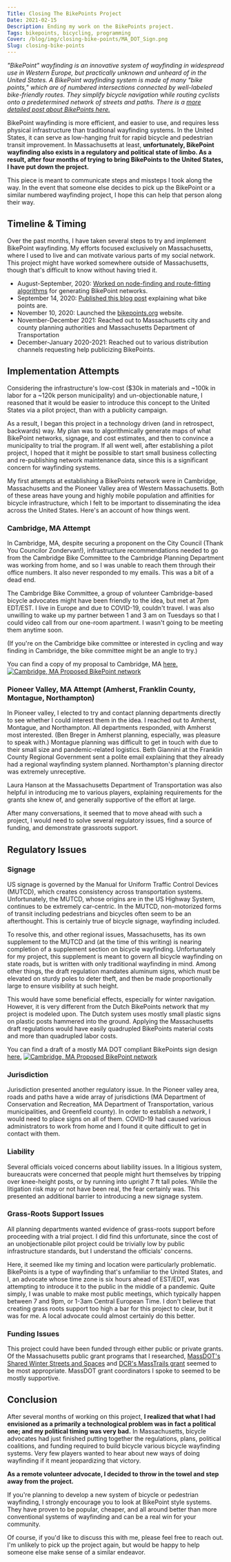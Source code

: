 ```yaml
---
Title: Closing The BikePoints Project
Date: 2021-02-15
Description: Ending my work on the BikePoints project.
Tags: bikepoints, bicycling, programming
Cover: /blog/img/closing-bike-points/MA_DOT_Sign.png
Slug: closing-bike-points
---
```



_"BikePoint" wayfinding is an innovative system of wayfinding in widespread use in Western Europe, but practically unknown and unheard of in the United States. A BikePoint wayfinding system is made of many "bike points," which are of numbered intersections connected by well-labeled bike-friendly routes. They simplify bicycle navigation while routing cyclists onto a predetermined network of streets and paths. There is a [more detailed post about BikePoints here.]({static}/bike-points)_

BikePoint wayfinding is more efficient, and easier to use, and requires less physical infrastructure than traditional wayfinding systems. In the United States, it can serve as low-hanging fruit for rapid bicycle and pedestrian transit improvement. In Massachusetts at least, **unfortunately, BikePoint wayfinding also exists in a regulatory and political state of limbo. As a result, after four months of trying to bring BikePoints to the United States, I have put down the project.**

This piece is meant to communicate steps and missteps I took along the way. In the event that someone else decides to pick up the BikePoint or a similar numbered wayfinding project, I hope this can help that person along their way.


## Timeline & Timing
Over the past months, I have taken several steps to try and implement BikePoint wayfinding. My efforts focused exclusively on Massachusetts, where I used to live and can motivate various parts of my social network. This project might have worked somewhere outside of Massachusetts, though that's difficult to know without having tried it.

* August-September, 2020: [Worked on node-finding and route-fitting algorithms](https://github.com/RogerTangos/bikepoints-scratch) for generating BikePoint networks.
* September 14, 2020: [Published this blog post]({static}/bike-points) explaining what bike points are.
* November 10, 2020: Launched the [bikepoints.org](https://bikepoints.org) website.
* November-December 2021:  Reached out to Massachusetts city and county planning authorities and Massachusetts Department of Transportation
* December-January 2020-2021: Reached out to various distribution channels requesting help publicizing BikePoints.

## Implementation Attempts

Considering the infrastructure's low-cost (\$30k in materials and ~100k in labor for a ~120k person municipality) and un-objectionable nature, I reasoned that it would be easier to introduce this concept to the United States via a pilot project, than with a publicity campaign.

As a result, I began this project in a technology driven (and in retrospect, backwards) way. My plan was to algorithmically generate maps of what BikePoint networks, signage, and cost estimates, and then to convince a municipality to trial the program. If all went well, after establishing a pilot project, I hoped that it might be possible to start small business collecting and re-publishing network maintenance data, since this is a significant concern for wayfinding systems.

My first attempts at establishing a BikePoints network were in Cambridge, Massachusetts and the Pioneer Valley area of Western Massachusetts. Both of these areas have young and highly mobile population and affinities for bicycle infrastructure, which I felt to be important to disseminating the idea across the United States. Here's an account of how things went.

### Cambridge, MA Attempt
In Cambridge, MA, despite securing a proponent on the City Council (Thank You Councilor Zondervan!), infrastructure recommendations needed to go from the Cambridge Bike Committee to the Cambridge Planning Department was working from home, and so I was unable to reach them through their office numbers. It also never responded to my emails. This was a bit of a dead end.

The Cambridge Bike Committee, a group of volunteer Cambridge-based bicycle advocates might have been friendly to the idea, but met at 7pm EDT/EST. I live in Europe and due to COVID-19, couldn't travel. I was also unwilling to wake up my partner between 1 and 3 am on Tuesdays so that I could video call from our one-room apartment. I wasn't going to be meeting them anytime soon.

(If you're on the Cambridge bike committee or interested in cycling and way finding in Cambridge, the bike committee might be an angle to try.)

You can find a copy of my proposal to Cambridge, MA [here.](./Cambridge_Proposal.pdf)
[![Cambridge, MA Proposed BikePoint network]({static}/blog/img/closing-bike-points/cambridge-map.png)](./Cambridge_Proposal.pdf)


### Pioneer Valley, MA Attempt (Amherst, Franklin County, Montague, Northampton)

In Pioneer valley, I elected to try and contact planning departments directly to see whether I could interest them in the idea. I reached out to Amherst, Montague, and Northampton. All departments responded, with Amherst most interested. (Ben Breger in Amherst planning, especially, was pleasure to speak with.) Montague planning was difficult to get in touch with due to their small size and pandemic-related logistics. Beth Giannini at the Franklin County Regional Government sent a polite email explaining that they already had a regional wayfinding system planned. Northampton's planning director was extremely unreceptive.

Laura Hanson at the Massachusetts Department of Transportation was also helpful in introducing me to various players, explaining requirements for the grants she knew of, and generally supportive of the effort at large.

After many conversations, it seemed that to move ahead with such a project, I would need to solve several regulatory issues, find a source of funding, and demonstrate grassroots support.

## Regulatory Issues

### Signage
US signage is governed by the Manual for Uniform Traffic Control Devices (MUTCD), which creates consistency across transportation systems. Unfortunately, the MUTCD, whose origins are in the US Highway System, continues to be extremely car-centric. In the MUTCD, non-motorized forms of transit including pedestrians and bicycles often seem to be an afterthought. This is certainly true of bicycle signage, wayfinding included.

To resolve this, and other regional issues, Massachusetts, has its own supplement to the MUTCD and (at the time of this writing) is nearing completion of a supplement section on bicycle wayfinding. Unfortunately for my project, this supplement is meant to govern all bicycle wayfinding on state roads, but is written with only traditional wayfinding in mind. Among other things, the draft regulation mandates aluminum signs, which must be elevated on sturdy poles to deter theft, and then be made proportionally large to ensure visibility at such height.

This would have some beneficial effects, especially for winter navigation. However, it is very different from the Dutch BikePoints network that my project is modeled upon. The Dutch system uses mostly small plastic signs on plastic posts hammered into the ground. Applying the Massachusetts draft regulations would have easily quadrupled BikePoints material costs and more than quadrupled labor costs.

You can find a draft of a mostly MA DOT compliant BikePoints sign design [here.](./MA_DOT_Sign_Design.pdf)
[![Cambridge, MA Proposed BikePoint network]({static}/blog/img/closing-bike-points/MA_DOT_Sign.png)](./MA_DOT_SIGN_Design.pdf)



### Jurisdiction
Jurisdiction presented another regulatory issue. In the Pioneer valley area, roads and paths have a wide array of jurisdictions (MA Department of Conservation and Recreation, MA Department of Transportation, various municipalities, and Greenfield county). In order to establish a _network_, I would need to place signs on all of them. COVID-19 had caused various administrators to work from home and I found it quite difficult to get in contact with them.

### Liability
Several officials voiced concerns about liability issues. In a litigious system, bureaucrats were concerned that people might hurt themselves by tripping over knee-height posts, or by running into upright 7 ft tall poles. While the litigation risk may or not have been real, the fear certainly was. This presented an additional barrier to introducing a new signage system.

### Grass-Roots Support Issues
All planning departments wanted evidence of grass-roots support before proceeding with a trial project. I did find this unfortunate, since the cost of an unobjectionable pilot project could be trivially low by public infrastructure standards, but I understand the officials' concerns.

Here, it seemed like my timing and location were particularly problematic. BikePoints is a type of wayfinding that's unfamiliar to the United States, and I, an advocate whose time zone is six hours ahead of EST/EDT, was attempting to introduce it to the public in the middle of a pandemic. Quite simply, I was unable to make most public meetings, which typically happen between 7 and 9pm, or 1-3am Central European Time. I don't believe that creating grass roots support too high a bar for this project to clear, but it was for me. A local advocate could almost certainly do this better.


### Funding Issues
This project could have been funded through either public or private grants. Of the Massachusetts public grant programs that I researched, [MassDOT's Shared Winter Streets and Spaces](https://www.mass.gov/shared-winter-streets-and-spaces-grant-program) and [DCR's MassTrails grant](https://www.mass.gov/welcome-to-masstrails) seemed to be most appropriate. MassDOT grant coordinators I spoke to seemed to be mostly supportive.


## Conclusion
After several months of working on this project, **I realized that what I had envisioned as a primarily a technological problem was in fact a political one; and my political timing was very bad.** In Massachusetts, bicycle advocates had just finished putting together the regulations, plans, political coalitions, and funding required to build bicycle various bicycle wayfinding systems. Very few players wanted to hear about new ways of doing wayfinding if it meant jeopardizing that victory.

**As a remote volunteer advocate, I decided to throw in the towel and step away from the project.**

If you're planning to develop a new system of bicycle or pedestrian wayfinding, I strongly encourage you to look at BikePoint style systems. They have proven to be popular, cheaper, and all around better than more conventional systems of wayfinding and can be a real win for your community.

Of course, if you'd like to discuss this with me, please feel free to reach out. I'm unlikely to pick up the project again, but would be happy to help someone else make sense of a similar endeavor.

